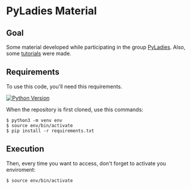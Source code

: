 # PyLadies Material

## Goal

Some material developed while participating in the group [PyLadies](https://brasil.pyladies.com/). Also, some [tutorials](https://drive.google.com/drive/folders/1xyOl-9Vj0-z8nCLJPBXy8y42i0W0uVHt?usp=sharing) were made.

## Requirements

To use this code, you'll need this requirements.   

[![Python Version](https://img.shields.io/badge/python-3.8.2-green)](https://www.python.org/downloads/release/python-382/)

When the repository is first cloned, use this commands:
```
$ python3 -m venv env
$ source env/bin/activate
$ pip install -r requirements.txt
```

## Execution
Then, every time you want to access, don't forget to activate you enviroment:
```
$ source env/bin/activate
```



